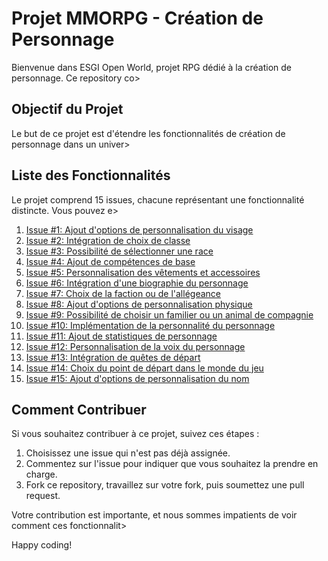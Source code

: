 # Projet MMORPG - Création de Personnage

Bienvenue dans ESGI Open World, projet RPG dédié à la création de personnage. Ce repository co>

## Objectif du Projet

Le but de ce projet est d'étendre les fonctionnalités de création de personnage dans un univer>

## Liste des Fonctionnalités

Le projet comprend 15 issues, chacune représentant une fonctionnalité distincte. Vous pouvez e>

1. [Issue #1: Ajout d'options de personnalisation du visage](#lien_vers_issue_1)
2. [Issue #2: Intégration de choix de classe](#lien_vers_issue_2)
3. [Issue #3: Possibilité de sélectionner une race](#lien_vers_issue_3)
4. [Issue #4: Ajout de compétences de base](#lien_vers_issue_4)
5. [Issue #5: Personnalisation des vêtements et accessoires](#lien_vers_issue_5)
6. [Issue #6: Intégration d'une biographie du personnage](#lien_vers_issue_6)
7. [Issue #7: Choix de la faction ou de l'allégeance](#lien_vers_issue_7)
8. [Issue #8: Ajout d'options de personnalisation physique](#lien_vers_issue_8)
9. [Issue #9: Possibilité de choisir un familier ou un animal de compagnie](#lien_vers_issue_9)
10. [Issue #10: Implémentation de la personnalité du personnage](#lien_vers_issue_10)
11. [Issue #11: Ajout de statistiques de personnage](#lien_vers_issue_11)
12. [Issue #12: Personnalisation de la voix du personnage](#lien_vers_issue_12)
13. [Issue #13: Intégration de quêtes de départ](#lien_vers_issue_13)
14. [Issue #14: Choix du point de départ dans le monde du jeu](#lien_vers_issue_14)
15. [Issue #15: Ajout d'options de personnalisation du nom](#lien_vers_issue_15)

## Comment Contribuer

Si vous souhaitez contribuer à ce projet, suivez ces étapes :

1. Choisissez une issue qui n'est pas déjà assignée.
2. Commentez sur l'issue pour indiquer que vous souhaitez la prendre en charge.
3. Fork ce repository, travaillez sur votre fork, puis soumettez une pull request.

Votre contribution est importante, et nous sommes impatients de voir comment ces fonctionnalit>

Happy coding!




